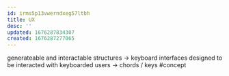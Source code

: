 ```yaml
---
id: irms5p13vwerndxeg57ltbh
title: UX
desc: ''
updated: 1676287834307
created: 1676287277065
---
```


generateable and interactable structures
-> keyboard interfaces designed to be interacted with keyboarded users
-> chords / keys #concept
